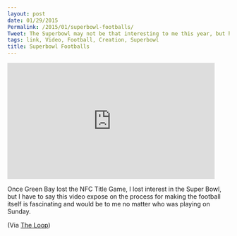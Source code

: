 ```yaml
---
layout: post
date: 01/29/2015
Permalink: /2015/01/superbowl-footballs/
Tweet: The Superbowl may not be that interesting to me this year, but how the ball is made is always fascinating.
tags: link, Video, Football, Creation, Superbowl
title: Superbowl Footballs
---
```


<iframe id="video" width="470" height="264" src="https://www.youtube.com/embed/BVOyf3Dc_WY" frameborder="0" allowfullscreen></iframe>

Once Green Bay lost the NFC Title Game, I lost interest in the Super Bowl, but I have to say this video expose on the process for making the football itself is fascinating and would be to me no matter who was playing on Sunday.

(Via [The Loop](http://www.loopinsight.com/2015/01/29/how-a-superbowl-football-is-made/))